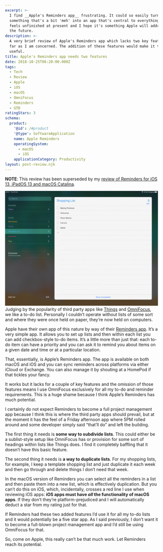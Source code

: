 ```yaml
---
excerpt: >-
  I find __Apple's Reminders app__ frustrating. It could so easily turn from
  something that's a bit 'meh' into an app that's central to everything I do. It
  feels unfinished at present and I hope it's something Apple will address in
  the future.
description: >-
  A very brief review of Apple's Reminders app which lacks two key features as
  far as I am concerned. The addition of these features would make it truly
  useful.
title: Apple's Reminders app needs two features
date: 2018-10-25T06:20:00.000Z
tags:
  - Tech
  - Review
  - Apple
  - iOS
  - macOS
  - OmniFocus
  - Reminders
  - GTD
ratingStars: 3
schema:
  product:
    '@id': /#product
    '@type': SoftwareApplication
    name: Apple Reminders
    operatingSystem:
      - macOS
      - iOS
    applicationCategory: Productivity
layout: post-review.njk
---
```


__NOTE__: This review has been superseded by my [review of Reminders for iOS 13, iPadOS 13 and macOS Catalina](/apple-reminders-on-ios-13-ipados-13-and-macos-catalina-much-improved). 



![Apple Reminders screenshot.](/assets/images/posts/2018/10/2018-10-25-reminders-screenshot-ios.jpg "class=s50 left|@itemprop=image")Judging by the popularity of third party apps like [Things](https://culturedcode.com/things/) and [OmniFocus](https://www.omnigroup.com/omnifocus/), we like a to-do list. Personally I couldn’t operate without lists of some sort and where they were once held on paper, they’re now held on computers.

Apple have their own app of this nature by way of their [Reminders app](https://support.apple.com/en-gb/HT205890). It’s a very simple app. It allows you to set up lists and then within each list you can add checkbox-style to-do items. It’s a little more than just that: each to-do item can have a priority and you can ask it to remind you about items on a given date and time or at a particular location.

That, essentially, is Apple’s Reminders app. The app is available on both macOS and iOS and you can sync reminders across platforms via either iCloud or Exchange. You can also manage it by shouting at a HomePod if that tickles your fancy.

It works but it lacks for a couple of key features and the omission of those features means I use OmniFocus exclusively for all my to-do and reminder requirements. This is a huge shame because I think Apple’s Reminders has much potential. 

I certainly do not expect Reminders to become a full project management app because I think this is where the third party apps should prevail, but at the moment it has the feel of a Friday afternoon app where 5PM rolled around and some developer simply said “that’ll do” and left the building.

The first thing it needs is **some way to subdivide lists**. This could either be a sublist-style setup like OmniFocus has or provision for some sort of headings within lists like Things does. I find it completely baffling that it doesn’t have this basic feature.

The second thing it needs is **a way to duplicate lists**. For my shopping lists, for example, I keep a template shopping list and just duplicate it each week and then go through and delete things I don’t need that week.

In the macOS version of Reminders you can select all the reminders in a list and then paste them into a new list, which is effectively duplication. But you can’t do this on iOS, which, incidentally, crosses a red line I use when reviewing iOS apps: **iOS apps must have _all_ the functionality of macOS apps**. If they don’t they’re platform-prejudiced and I will automatically deduct a star from my rating just for that.

If Reminders had these two added features I’d use it for all my to-do lists and it would potentially be a five star app. As I said previously, I don’t want it to become a full-blown project management app and I’d still be using OmniFocus for that.

So, come on Apple, this really can’t be that much work. Let Reminders reach its potential.

 

